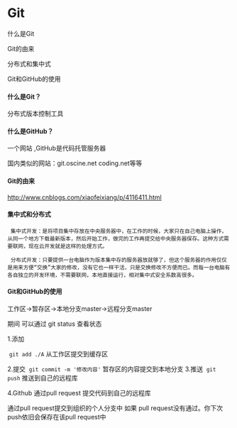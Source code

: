 # Git
什么是Git

Git的由来

分布式和集中式

Git和GitHub的使用



#### 什么是Git？

分布式版本控制工具

#### 什么是GitHub？

一个网站 ,GitHub是代码托管服务器

国内类似的网站：git.oscine.net   coding.net等等

#### Git的由来

http://www.cnblogs.com/xiaofeixiang/p/4116411.html

#### 集中式和分布式
     集中式开发：是将项目集中存放在中央服务器中，在工作的时候，大家只在自己电脑上操作，从同一个地方下载最新版本，然后开始工作，做完的工作再提交给中央服务器保存。这种方式需要联网，现在云开发就是这样的处理方式。

     分布式开发：只要提供一台电脑作为版本集中存的服务器放就够了，但这个服务器的作用仅仅是用来方便“交换”大家的修改，没有它也一样干活，只是交换修改不方便而已。而每一台电脑有各自独立的开发环境，不需要联网，本地直接运行，相对集中式安全系数高很多。
#### Git和GitHub的使用

工作区->暂存区->本地分支master->远程分支master

期间 可以通过 git status 查看状态

1.添加

​	```git add ./A```  从工作区提交到缓存区

2.提交
​	```git commit -m '修改内容'```   暂存区的内容提交到本地分支
3.推送
​	```git push```  推送到自己的远程库

4.Github 通过pull request 提交代码到自己的远程库

通过pull request提交到组织的个人分支中
如果 pull request没有通过。你下次push依旧会保存在该pull request中

